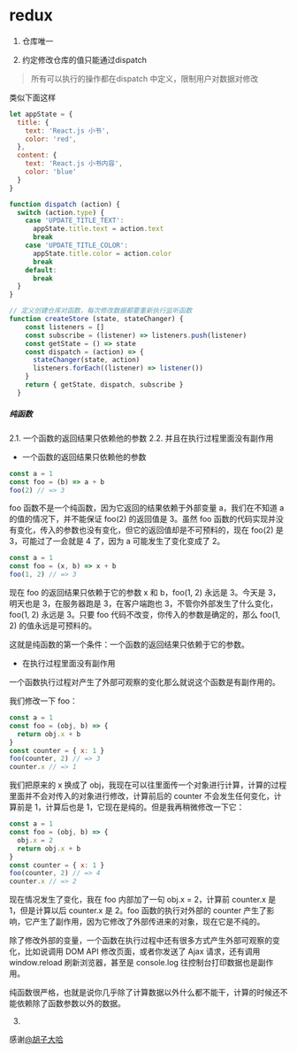 # redux

1. 仓库唯一

2. 约定修改仓库的值只能通过dispatch

> 所有可以执行的操作都在dispatch 中定义，限制用户对数据对修改

类似下面这样

```js
let appState = {
  title: {
    text: 'React.js 小书',
    color: 'red',
  },
  content: {
    text: 'React.js 小书内容',
    color: 'blue'
  }
}

function dispatch (action) {
  switch (action.type) {
    case 'UPDATE_TITLE_TEXT':
      appState.title.text = action.text
      break
    case 'UPDATE_TITLE_COLOR':
      appState.title.color = action.color
      break
    default:
      break
  }
}

// 定义创建仓库对函数，每次修改数据都要重新执行监听函数
function createStore (state, stateChanger) {
    const listeners = []
    const subscribe = (listener) => listeners.push(listener)
    const getState = () => state
    const dispatch = (action) => {
      stateChanger(state, action)
      listeners.forEach((listener) => listener())
    }
    return { getState, dispatch, subscribe }
  }

```

##### 纯函数

2.1. 一个函数的返回结果只依赖他的参数
2.2. 并且在执行过程里面没有副作用

- 一个函数的返回结果只依赖他的参数

```js
const a = 1
const foo = (b) => a + b
foo(2) // => 3

```

foo 函数不是一个纯函数，因为它返回的结果依赖于外部变量 a，我们在不知道 a 的值的情况下，并不能保证 foo(2) 的返回值是 3。虽然 foo 函数的代码实现并没有变化，传入的参数也没有变化，但它的返回值却是不可预料的，现在 foo(2) 是 3，可能过了一会就是 4 了，因为 a 可能发生了变化变成了 2。

```js
const a = 1
const foo = (x, b) => x + b
foo(1, 2) // => 3

```

现在 foo 的返回结果只依赖于它的参数 x 和 b，foo(1, 2) 永远是 3。今天是 3，明天也是 3，在服务器跑是 3，在客户端跑也 3，不管你外部发生了什么变化，foo(1, 2) 永远是 3。只要 foo 代码不改变，你传入的参数是确定的，那么 foo(1, 2) 的值永远是可预料的。

这就是纯函数的第一个条件：一个函数的返回结果只依赖于它的参数。

- 在执行过程里面没有副作用

一个函数执行过程对产生了外部可观察的变化那么就说这个函数是有副作用的。

我们修改一下 foo：

```js
const a = 1
const foo = (obj, b) => {
  return obj.x + b
}
const counter = { x: 1 }
foo(counter, 2) // => 3
counter.x // => 1

```

我们把原来的 x 换成了 obj，我现在可以往里面传一个对象进行计算，计算的过程里面并不会对传入的对象进行修改，计算前后的 counter 不会发生任何变化，计算前是 1，计算后也是 1，它现在是纯的。但是我再稍微修改一下它：

```js
const a = 1
const foo = (obj, b) => {
  obj.x = 2
  return obj.x + b
}
const counter = { x: 1 }
foo(counter, 2) // => 4
counter.x // => 2

```

现在情况发生了变化，我在 foo 内部加了一句 obj.x = 2，计算前 counter.x 是 1，但是计算以后 counter.x 是 2。foo 函数的执行对外部的 counter 产生了影响，它产生了副作用，因为它修改了外部传进来的对象，现在它是不纯的。

除了修改外部的变量，一个函数在执行过程中还有很多方式产生外部可观察的变化，比如说调用 DOM API 修改页面，或者你发送了 Ajax 请求，还有调用 window.reload 刷新浏览器，甚至是 console.log 往控制台打印数据也是副作用。

纯函数很严格，也就是说你几乎除了计算数据以外什么都不能干，计算的时候还不能依赖除了函数参数以外的数据。

3. 


感谢[@胡子大哈](http://huziketang.mangojuice.top/books/react/)